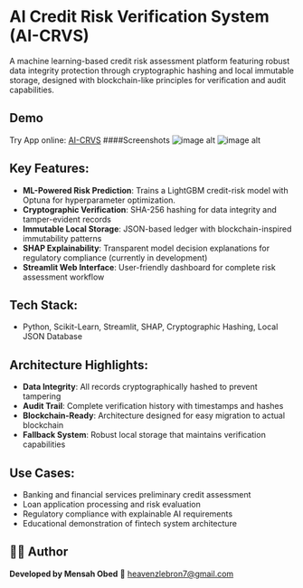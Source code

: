 # AI Credit Risk Verification System (AI-CRVS)

A machine learning-based credit risk assessment platform featuring robust data integrity protection through cryptographic hashing and local immutable storage, designed with blockchain-like principles for verification and audit capabilities.

## Demo
Try App online: [AI-CRVS](https://credit-risk-blockchain-he6gnprqlveepzos9ud5pl.streamlit.app/)
####Screenshots
![image alt](https://github.com/Omensah-15/Image-Based-Anti-Counterfeit-Detection-with-SuperPoint/blob/e2bba3fdf564d8adfc6a72358ddf824b31dc17e7/asset/query_030.png)
![image alt](https://github.com/Omensah-15/Image-Based-Anti-Counterfeit-Detection-with-SuperPoint/blob/e2bba3fdf564d8adfc6a72358ddf824b31dc17e7/asset/query_030.png)

## Key Features:
- **ML-Powered Risk Prediction**: Trains a LightGBM credit-risk model with Optuna for hyperparameter optimization.
- **Cryptographic Verification**: SHA-256 hashing for data integrity and tamper-evident records
- **Immutable Local Storage**: JSON-based ledger with blockchain-inspired immutability patterns
- **SHAP Explainability**: Transparent model decision explanations for regulatory compliance (currently in development)
- **Streamlit Web Interface**: User-friendly dashboard for complete risk assessment workflow

## Tech Stack:
- Python, Scikit-Learn, Streamlit, SHAP, Cryptographic Hashing, Local JSON Database

## Architecture Highlights:
- **Data Integrity**: All records cryptographically hashed to prevent tampering
- **Audit Trail**: Complete verification history with timestamps and hashes
- **Blockchain-Ready**: Architecture designed for easy migration to actual blockchain
- **Fallback System**: Robust local storage that maintains verification capabilities

## Use Cases:
- Banking and financial services preliminary credit assessment
- Loan application processing and risk evaluation
- Regulatory compliance with explainable AI requirements
- Educational demonstration of fintech system architecture

## 👨‍💻 Author

**Developed by Mensah Obed**
📧 [heavenzlebron7@gmail.com](mailto:heavenzlebron7@gmail.com)
